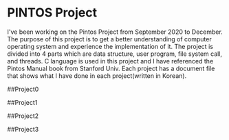 # PINTOS Project
I've been working on the Pintos Project from September 2020 to December.
The purpose of this project is to get a better understanding of computer operating system and experience the implementation of it.
The project is divided into 4 parts which are data structure, user program, file system call, and threads.
C language is used in this project and I have referenced the Pintos Manual book from Stanford Univ.
Each project has a document file that shows what I have done in each project(written in Korean).

##Project0

##Project1

##Project2

##Project3

